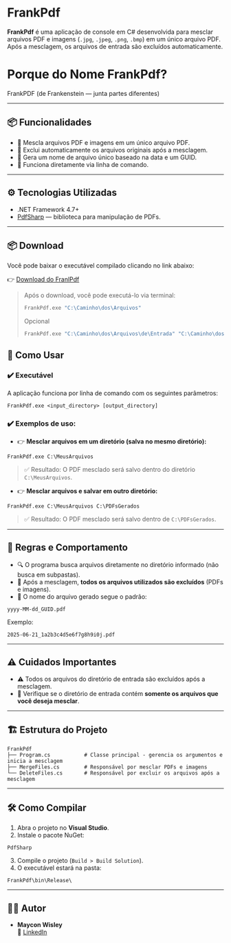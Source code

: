 
# FrankPdf

**FrankPdf** é uma aplicação de console em C# desenvolvida para mesclar arquivos PDF e imagens (`.jpg`, `.jpeg`, `.png`, `.bmp`) em um único arquivo PDF. Após a mesclagem, os arquivos de entrada são excluídos automaticamente.

# Porque do Nome FrankPdf?
FrankPDF (de Frankenstein — junta partes diferentes)

---

## 📦 Funcionalidades

- 🔗 Mescla arquivos PDF e imagens em um único arquivo PDF.
- 🧹 Exclui automaticamente os arquivos originais após a mesclagem.
- 📄 Gera um nome de arquivo único baseado na data e um GUID.
- 🚀 Funciona diretamente via linha de comando.

---

## ⚙️ Tecnologias Utilizadas

- .NET Framework 4.7+
- [PdfSharp](https://pdfsharp.net/) — biblioteca para manipulação de PDFs.

---

## 📦 Download

Você pode baixar o executável compilado clicando no link abaixo:

👉 [Download do FranlPdf](https://github.com/mayconwisley/FrankPdf/raw/refs/heads/master/Download/FrankPdf.exe)

> Após o download, você pode executá-lo via terminal:
>
> ```bash
> FrankPdf.exe "C:\Caminho\dos\Arquivos"
> ```
>Opcional 
> ```bash
> FrankPdf.exe "C:\Caminho\dos\Arquivos\de\Entrada" "C:\Caminho\dos\Arquivos\de\Saida"
> ```

## 🚀 Como Usar

### ✔️ Executável

A aplicação funciona por linha de comando com os seguintes parâmetros:

```
FrankPdf.exe <input_directory> [output_directory]
```

### ✔️ Exemplos de uso:

- 👉 **Mesclar arquivos em um diretório (salva no mesmo diretório):**
```
FrankPdf.exe C:\MeusArquivos
```
> ✅ Resultado: O PDF mesclado será salvo dentro do diretório `C:\MeusArquivos`.

- 👉 **Mesclar arquivos e salvar em outro diretório:**
```
FrankPdf.exe C:\MeusArquivos C:\PDFsGerados
```
> ✅ Resultado: O PDF mesclado será salvo dentro de `C:\PDFsGerados`.

---

## 📜 Regras e Comportamento

- 🔍 O programa busca arquivos diretamente no diretório informado (não busca em subpastas).
- 🧹 Após a mesclagem, **todos os arquivos utilizados são excluídos** (PDFs e imagens).
- 🧾 O nome do arquivo gerado segue o padrão:
```
yyyy-MM-dd_GUID.pdf
```
Exemplo:
```
2025-06-21_1a2b3c4d5e6f7g8h9i0j.pdf
```

---

## ⚠️ Cuidados Importantes

- ⚠️ Todos os arquivos do diretório de entrada são excluídos após a mesclagem.
- 💾 Verifique se o diretório de entrada contém **somente os arquivos que você deseja mesclar**.

---

## 🏗️ Estrutura do Projeto

```
FrankPdf
├── Program.cs           # Classe principal - gerencia os argumentos e inicia a mesclagem
├── MergeFiles.cs        # Responsável por mesclar PDFs e imagens
└── DeleteFiles.cs       # Responsável por excluir os arquivos após a mesclagem
```

---

## 🛠️ Como Compilar

1. Abra o projeto no **Visual Studio**.
2. Instale o pacote NuGet:
```
PdfSharp
```
3. Compile o projeto (`Build > Build Solution`).
4. O executável estará na pasta:
```
FrankPdf\bin\Release\
```

---

## 🧑‍💻 Autor

- **Maycon Wisley**  
🔗 [LinkedIn](https://www.linkedin.com/in/mayconwisley/)
